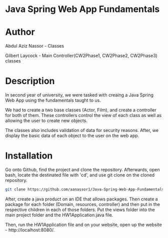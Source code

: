 # Java Spring Web App Fundamentals
# Author
Abdul Aziz Nassor - Classes

Gilbert Laycock - Main Controller(CW2Phase1, CW2Phase2, CW2Phase3)  classes

# Description

In second year of university, we were tasked with creaing a Java Spring Web App using the fundamentals taught to us.

We had to create a two base classes (Actor, Film), and create a controller for both of them. These controllers control the view of each class as well as allowing the user to create new objects.

The classes also includes validation of data for security reasons. After, we display the basic data of each object to the user on the web app.

# Installation

Go onto Github, find the project and clone the repository.
Afterwards, open bash, locate the destinated file with 'cd', and use git clone on the cloned repository.

```bash
git clone https://github.com/aanassor1/Java-Spring-Web-App-Fundamentals.git
```

After, create a java product on an IDE that allows packages. Then create a package for each folder (Domain, resources, controller) and then put in the respective children in each of those folders. Put the views folder into the main project folder and the HW1Application.java file.

Then, run the HW1Application file and on your website, open up the website - http://localhost:8080/.
